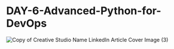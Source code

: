 ﻿# DAY-6-Advanced-Python-for-DevOps
![Copy of Creative Studio Name LinkedIn Article Cover Image (3)](https://github.com/user-attachments/assets/e02ab2db-b0a1-4741-a09b-54c866279693)
